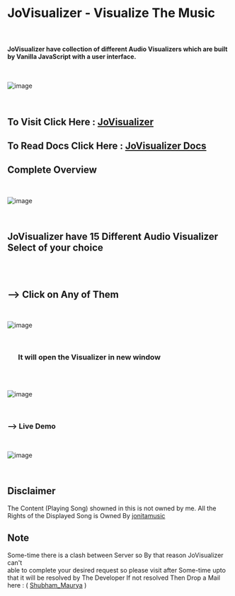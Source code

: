 # JoVisualizer - Visualize The Music
<br>

#### JoVisualizer have collection of different Audio Visualizers which are built by Vanilla JavaScript with a user interface.
<br>

![image](https://user-images.githubusercontent.com/65014926/192153226-b8757f28-6f24-4fbd-a856-03defb0556f1.png)

<br>

## To Visit Click Here : <a href = "https://bit.ly/JoVisualizer">JoVisualizer</a>


## To Read Docs Click Here : <a href = "https://github.com/Shubham996633/Jo__Sound__Visualizer/blob/main/assets/Docs/Docs.md">JoVisualizer Docs</a>

## Complete Overview

<br>

![image](https://user-images.githubusercontent.com/65014926/192153265-a2c8aa63-6a97-49fc-8f47-4efdf05d2470.png)


<br>

 ##  JoVisualizer have 15 Different Audio Visualizer Select of your choice

<br>

<br>

 ## --> Click on Any of Them

<br>

![image](https://user-images.githubusercontent.com/65014926/192153376-064d2715-702d-48f3-94a3-c3cd37dd8f1a.png)


<br>

### &ensp; &ensp;   It will open the Visualizer in new window

<br><br> 

![image](https://user-images.githubusercontent.com/65014926/192153433-e9f4277a-063c-43c0-94da-ff10a1d47ee4.png)


<br>
 

### --> Live Demo
<br>

![image](https://user-images.githubusercontent.com/65014926/192154828-73e521e5-7d13-4ce6-a4ab-2c43a5656d57.png)

<br>


## Disclaimer   
   
The Content (Playing Song) showned in this is not owned by me. All the Rights of the Displayed Song is Owned By <a href = "https://www.youtube.com/user/jonitamusic">jonitamusic</a>
   


      
   

## Note
 
Some-time there is a clash between Server so By that reason JoVisualizer can't  
able to complete your desired request so please visit after Some-time upto that it will be resolved by The Developer
If not resolved Then Drop a Mail here : ( <a href = "mailto:shubhammaurya996633+work@gmail.com"> Shubham_Maurya</a> )
